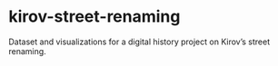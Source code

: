 # kirov-street-renaming
Dataset and visualizations for a digital history project on Kirov’s street renaming.
